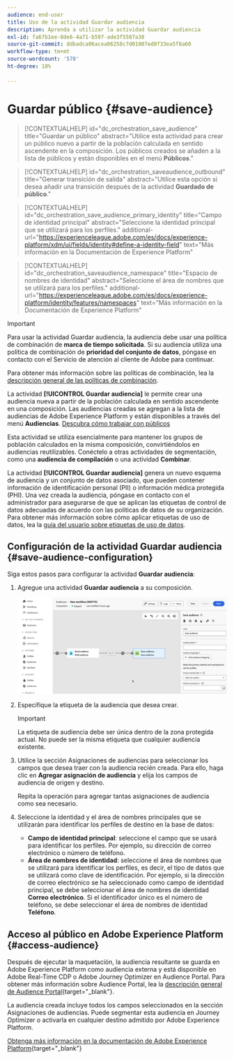 ```yaml
---
audience: end-user
title: Uso de la actividad Guardar audiencia
description: Aprenda a utilizar la actividad Guardar audiencia
exl-id: fa67b1ee-8de6-4a71-b597-ade3f5587a38
source-git-commit: ddbadca06acea06258c7d01807ed0f33ea5f8a60
workflow-type: tm+mt
source-wordcount: '578'
ht-degree: 18%

---
```


# Guardar público {#save-audience}

>[!CONTEXTUALHELP]
>id="dc_orchestration_save_audience"
>title="Guardar un público"
>abstract="Utilice esta actividad para crear un público nuevo a partir de la población calculada en sentido ascendente en la composición. Los públicos creados se añaden a la lista de públicos y están disponibles en el menú **Públicos**."

>[!CONTEXTUALHELP]
>id="dc_orchestration_saveaudience_outbound"
>title="Generar transición de salida"
>abstract="Utilice esta opción si desea añadir una transición después de la actividad **Guardado de público**."

>[!CONTEXTUALHELP]
>id="dc_orchestration_save_audience_primary_identity"
>title="Campo de identidad principal"
>abstract="Seleccione la identidad principal que se utilizará para los perfiles."
>additional-url="https://experienceleague.adobe.com/es/docs/experience-platform/xdm/ui/fields/identity#define-a-identity-field" text="Más información en la Documentación de Experience Platform"

>[!CONTEXTUALHELP]
>id="dc_orchestration_saveaudience_namespace"
>title="Espacio de nombres de identidad"
>abstract="Seleccione el área de nombres que se utilizará para los perfiles."
>additional-url="https://experienceleague.adobe.com/es/docs/experience-platform/identity/features/namespaces" text="Más información en la Documentación de Experience Platform"

>[!IMPORTANT]
>
>Para usar la actividad Guardar audiencia, la audiencia debe usar una política de combinación de **marca de tiempo solicitada**. Si su audiencia utiliza una política de combinación de **prioridad del conjunto de datos**, póngase en contacto con el Servicio de atención al cliente de Adobe para continuar.
>
>Para obtener más información sobre las políticas de combinación, lea la [descripción general de las políticas de combinación](https://experienceleague.adobe.com/es/docs/experience-platform/profile/merge-policies/overview).

La actividad **[!UICONTROL Guardar audiencia]** le permite crear una audiencia nueva a partir de la población calculada en sentido ascendente en una composición. Las audiencias creadas se agregan a la lista de audiencias de Adobe Experience Platform y están disponibles a través del menú **Audiencias**. [Descubra cómo trabajar con públicos](../../start/audiences.md)

Esta actividad se utiliza esencialmente para mantener los grupos de población calculados en la misma composición, convirtiéndolos en audiencias reutilizables. Conéctelo a otras actividades de segmentación, como una **audiencia de compilación** o una actividad **Combinar**.

La actividad **[!UICONTROL Guardar audiencia]** genera un nuevo esquema de audiencia y un conjunto de datos asociado, que pueden contener información de identificación personal (PII) o información médica protegida (PHI). Una vez creada la audiencia, póngase en contacto con el administrador para asegurarse de que se aplican las etiquetas de control de datos adecuadas de acuerdo con las políticas de datos de su organización. Para obtener más información sobre cómo aplicar etiquetas de uso de datos, lea la [guía del usuario sobre etiquetas de uso de datos](https://experienceleague.adobe.com/es/docs/experience-platform/data-governance/labels/user-guide).

## Configuración de la actividad Guardar audiencia {#save-audience-configuration}

Siga estos pasos para configurar la actividad **Guardar audiencia**:

1. Agregue una actividad **Guardar audiencia** a su composición.

   ![](../assets/save-audience.png)

1. Especifique la etiqueta de la audiencia que desea crear.

   >[!IMPORTANT]
   >
   >La etiqueta de audiencia debe ser única dentro de la zona protegida actual. No puede ser la misma etiqueta que cualquier audiencia existente.

1. Utilice la sección Asignaciones de audiencias para seleccionar los campos que desea traer con la audiencia recién creada. Para ello, haga clic en **Agregar asignación de audiencia** y elija los campos de audiencia de origen y destino.

   Repita la operación para agregar tantas asignaciones de audiencia como sea necesario.

1. Seleccione la identidad y el área de nombres principales que se utilizarán para identificar los perfiles de destino en la base de datos:

   * **Campo de identidad principal**: seleccione el campo que se usará para identificar los perfiles. Por ejemplo, su dirección de correo electrónico o número de teléfono.
   * **Área de nombres de identidad**: seleccione el área de nombres que se utilizará para identificar los perfiles, es decir, el tipo de datos que se utilizará como clave de identificación. Por ejemplo, si la dirección de correo electrónico se ha seleccionado como campo de identidad principal, se debe seleccionar el área de nombres de identidad **Correo electrónico**. Si el identificador único es el número de teléfono, se debe seleccionar el área de nombres de identidad **Teléfono**.

## Acceso al público en Adobe Experience Platform {#access-audience}

Después de ejecutar la maquetación, la audiencia resultante se guarda en Adobe Experience Platform como audiencia externa y está disponible en Adobe Real-Time CDP o Adobe Journey Optimizer en Audience Portal. Para obtener más información sobre Audience Portal, lea la [descripción general de Audience Portal](https://experienceleague.adobe.com/es/docs/experience-platform/segmentation/ui/audience-portal){target="_blank"}.

La audiencia creada incluye todos los campos seleccionados en la sección Asignaciones de audiencias. Puede segmentar esta audiencia en Journey Optimizer o activarla en cualquier destino admitido por Adobe Experience Platform.

[Obtenga más información en la documentación de Adobe Experience Platform](https://experienceleague.adobe.com/es/docs/experience-platform/segmentation/ui/audience-portal){target="_blank"}

<!--

## Example{#save-audience-example}

The following example illustrates a simple audience update from targeting. A scheduler is added to run the workflow once a month. A query recovers all the profiles subscribed to the different application services available. The **Save audience** activity updates the audience by deleting profiles that have unsubscribed from the service since the last workflow execution and by adding the newly subscribed profiles.
-->
